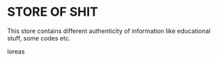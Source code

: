 # STORE OF SHIT

This store contains different authenticity of information like educational stuff, some codes etc.


loreas
